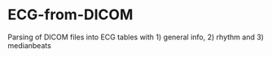 # ECG-from-DICOM
Parsing of DICOM files into ECG tables with 1) general info, 2) rhythm and 3) medianbeats
